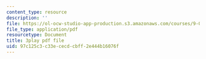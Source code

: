 ```yaml
---
content_type: resource
description: ''
file: https://ol-ocw-studio-app-production.s3.amazonaws.com/courses/9-00sc-introduction-to-psychology-fall-2011/97c125c3c33ececdcbff2e444b16076f_kD3CswjYb2E.pdf
file_type: application/pdf
resourcetype: Document
title: 3play pdf file
uid: 97c125c3-c33e-cecd-cbff-2e444b16076f
---
```

